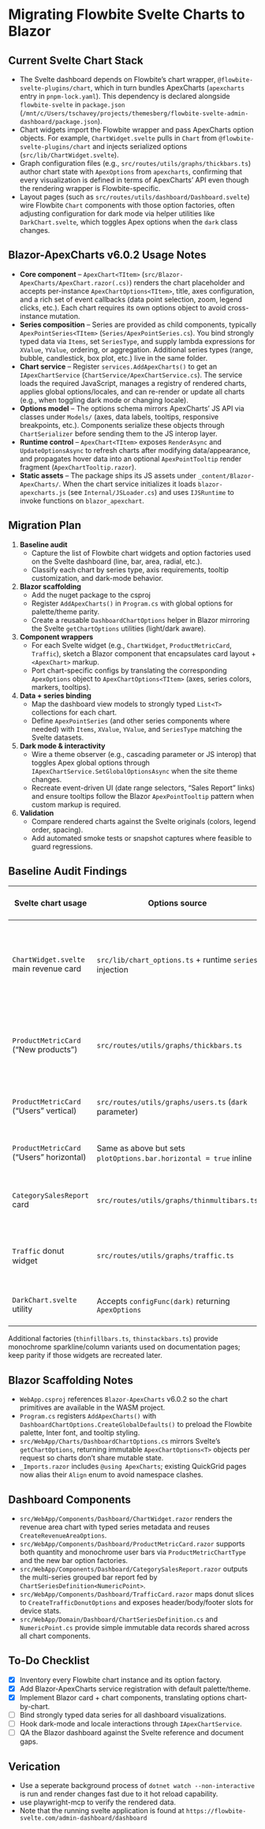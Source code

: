 # Migrating Flowbite Svelte Charts to Blazor

## Current Svelte Chart Stack
- The Svelte dashboard depends on Flowbite’s chart wrapper, `@flowbite-svelte-plugins/chart`, which in turn bundles ApexCharts (`apexcharts` entry in `pnpm-lock.yaml`). This dependency is declared alongside `flowbite-svelte` in `package.json` (`/mnt/c/Users/tschavey/projects/themesberg/flowbite-svelte-admin-dashboard/package.json`).
- Chart widgets import the Flowbite wrapper and pass ApexCharts option objects. For example, `ChartWidget.svelte` pulls in `Chart` from `@flowbite-svelte-plugins/chart` and injects serialized options (`src/lib/ChartWidget.svelte`).
- Graph configuration files (e.g., `src/routes/utils/graphs/thickbars.ts`) author chart state with `ApexOptions` from `apexcharts`, confirming that every visualization is defined in terms of ApexCharts’ API even though the rendering wrapper is Flowbite-specific.
- Layout pages (such as `src/routes/utils/dashboard/Dashboard.svelte`) wire Flowbite `Chart` components with those option factories, often adjusting configuration for dark mode via helper utilities like `DarkChart.svelte`, which toggles Apex options when the `dark` class changes.

## Blazor-ApexCharts v6.0.2 Usage Notes
- **Core component** – `ApexChart<TItem>` (`src/Blazor-ApexCharts/ApexChart.razor(.cs)`) renders the chart placeholder and accepts per-instance `ApexChartOptions<TItem>`, title, axes configuration, and a rich set of event callbacks (data point selection, zoom, legend clicks, etc.). Each chart requires its own options object to avoid cross-instance mutation.
- **Series composition** – Series are provided as child components, typically `ApexPointSeries<TItem>` (`Series/ApexPointSeries.cs`). You bind strongly typed data via `Items`, set `SeriesType`, and supply lambda expressions for `XValue`, `YValue`, ordering, or aggregation. Additional series types (range, bubble, candlestick, box plot, etc.) live in the same folder.
- **Chart service** – Register `services.AddApexCharts()` to get an `IApexChartService` (`ChartService/ApexChartService.cs`). The service loads the required JavaScript, manages a registry of rendered charts, applies global options/locales, and can re-render or update all charts (e.g., when toggling dark mode or changing locale).
- **Options model** – The options schema mirrors ApexCharts’ JS API via classes under `Models/` (axes, data labels, tooltips, responsive breakpoints, etc.). Components serialize these objects through `ChartSerializer` before sending them to the JS interop layer.
- **Runtime control** – `ApexChart<TItem>` exposes `RenderAsync` and `UpdateOptionsAsync` to refresh charts after modifying data/appearance, and propagates hover data into an optional `ApexPointTooltip` render fragment (`ApexChartTooltip.razor`).
- **Static assets** – The package ships its JS assets under `_content/Blazor-ApexCharts/`. When the chart service initializes it loads `blazor-apexcharts.js` (see `Internal/JSLoader.cs`) and uses `IJSRuntime` to invoke functions on `blazor_apexchart`.

## Migration Plan

1. **Baseline audit**
   - Capture the list of Flowbite chart widgets and option factories used on the Svelte dashboard (line, bar, area, radial, etc.).
   - Classify each chart by series type, axis requirements, tooltip customization, and dark-mode behavior.
2. **Blazor scaffolding**
   - Add the nuget package to the csproj
   - Register `AddApexCharts()` in `Program.cs` with global options for palette/theme parity.
   - Create a reusable `DashboardChartOptions` helper in Blazor mirroring the Svelte `getChartOptions` utilities (light/dark aware).
3. **Component wrappers**
   - For each Svelte widget (e.g., `ChartWidget`, `ProductMetricCard`, `Traffic`), sketch a Blazor component that encapsulates card layout + `<ApexChart>` markup.
   - Port chart-specific configs by translating the corresponding `ApexOptions` object to `ApexChartOptions<TItem>` (axes, series colors, markers, tooltips).
4. **Data + series binding**
   - Map the dashboard view models to strongly typed `List<T>` collections for each chart.
   - Define `ApexPointSeries` (and other series components where needed) with `Items`, `XValue`, `YValue`, and `SeriesType` matching the Svelte datasets.
5. **Dark mode & interactivity**
   - Wire a theme observer (e.g., cascading parameter or JS interop) that toggles Apex global options through `IApexChartService.SetGlobalOptionsAsync` when the site theme changes.
   - Recreate event-driven UI (date range selectors, “Sales Report” links) and ensure tooltips follow the Blazor `ApexPointTooltip` pattern when custom markup is required.
6. **Validation**
   - Compare rendered charts against the Svelte originals (colors, legend order, spacing).
   - Add automated smoke tests or snapshot captures where feasible to guard regressions.


## Baseline Audit Findings

| Svelte chart usage | Options source | Apex series type & data shape | Axes & legend | Tooltip customization | Dark-mode behavior | Notes for Blazor port |
| --- | --- | --- | --- | --- | --- | --- |
| `ChartWidget.svelte` main revenue card | `src/lib/chart_options.ts` + runtime `series` injection | Area series with string categories (`['01 Feb', … '07 Feb']`) and numeric Y values; two series assigned in `Dashboard.svelte` | Both axes visible with custom font styles; legend shown | Uses default Apex tooltip with custom font family/size | `getChartOptions(dark)` swaps grid/axis colors and gradient opacity | Create reusable `DashboardChartOptions` builder returning `ApexChartOptions<T>`; call `chart.UpdateOptionsAsync` when theme flips |
| `ProductMetricCard` (“New products”) | `src/routes/utils/graphs/thickbars.ts` | Single `bar` series of `{ x: string; y: number }` points with explicit color | Axes, grid, legend disabled; relies on column width/border radius | Tooltip `shared=false`, custom font styling | No dark-mode branch | Convert to `ApexPointSeries<T>`; ensure options isolate per instance to avoid shared mutation |
| `ProductMetricCard` (“Users” vertical) | `src/routes/utils/graphs/users.ts` (`dark` parameter) | Single monochrome `bar` series over numeric array + `labels` | Axes hidden, background bars emulate progress | Tooltip `shared=true` | Switches background bar colors (`#E5E7EB` ↔ `#374151`) based on `dark` | Implement theme-aware options factory and wrap with Blazor component to rebuild on theme change |
| `ProductMetricCard` (“Users” horizontal) | Same as above but sets `plotOptions.bar.horizontal = true` inline | Same data & series as vertical | Horizontal orientation hides axes; same visuals | Tooltip `shared=true` | Inherits `dark` toggle above | Need cloning helper before toggling `horizontal` to prevent cross-instance mutation |
| `CategorySalesReport` card | `src/routes/utils/graphs/thinmultibars.ts` | Three grouped `bar` series with `{ x, y }` points, unique colors per series | Axes hidden; legend hidden (color communicates series) | Tooltip shared; default content | No theme variation | Map to multiple `ApexPointSeries<T>`; ensure Flowbite palette preserved |
| `Traffic` donut widget | `src/routes/utils/graphs/traffic.ts` | Donut chart with numeric series `[70, 5, 25]` + labels | Legend off; relies on slice colors | Tooltip overrides `x.formatter` (label) and `y.formatter` (percent) | `stroke.colors` toggles between white and dark gray | Requires pie/donut options and service-driven global stroke update on theme change |
| `DarkChart.svelte` utility | Accepts `configFunc(dark)` returning `ApexOptions` | Pass-through to Flowbite Chart | N/A | N/A | Listens for global `dark` DOM event and recomputes options | Replace with CascadingParameter/JS interop that calls `IApexChartService.SetGlobalOptionsAsync` + component-level `UpdateOptionsAsync` |

Additional factories (`thinfillbars.ts`, `thinstackbars.ts`) provide monochrome sparkline/column variants used on documentation pages; keep parity if those widgets are recreated later.

## Blazor Scaffolding Notes
- `WebApp.csproj` references `Blazor-ApexCharts` v6.0.2 so the chart primitives are available in the WASM project.
- `Program.cs` registers `AddApexCharts()` with `DashboardChartOptions.CreateGlobalDefaults()` to preload the Flowbite palette, Inter font, and tooltip styling.
- `src/WebApp/Charts/DashboardChartOptions.cs` mirrors Svelte’s `getChartOptions`, returning immutable `ApexChartOptions<T>` objects per request so charts don’t share mutable state.
- `_Imports.razor` includes `@using ApexCharts`; existing QuickGrid pages now alias their `Align` enum to avoid namespace clashes.

## Dashboard Components
- `src/WebApp/Components/Dashboard/ChartWidget.razor` renders the revenue area chart with typed series metadata and reuses `CreateRevenueAreaOptions`.
- `src/WebApp/Components/Dashboard/ProductMetricCard.razor` supports both quantity and monochrome user bars via `ProductMetricChartType` and the new bar option factories.
- `src/WebApp/Components/Dashboard/CategorySalesReport.razor` outputs the multi-series grouped bar report fed by `ChartSeriesDefinition<NumericPoint>`.
- `src/WebApp/Components/Dashboard/TrafficCard.razor` maps donut slices to `CreateTrafficDonutOptions` and exposes header/body/footer slots for device stats.
- `src/WebApp/Domain/Dashboard/ChartSeriesDefinition.cs` and `NumericPoint.cs` provide simple immutable data records shared across all chart components.

## To-Do Checklist
- [x] Inventory every Flowbite chart instance and its option factory.
 - [x] Add Blazor-ApexCharts service registration with default palette/theme.
 - [x] Implement Blazor card + chart components, translating options chart-by-chart.
- [ ] Bind strongly typed data series for all dashboard visualizations.
- [ ] Hook dark-mode and locale interactions through `IApexChartService`.
- [ ] QA the Blazor dashboard against the Svelte reference and document gaps.

## Verication
- Use a seperate background process of `dotnet watch --non-interactive` is run and render changes fast due to it hot reload capability.
- use playwright-mcp to verify the rendered data.
- Note that the running svelte application is found at `https://flowbite-svelte.com/admin-dashboard/dashboard`
